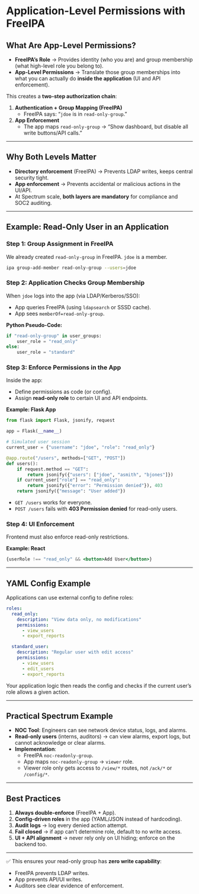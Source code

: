 # Application-Level Permissions with FreeIPA

## What Are App-Level Permissions?
- **FreeIPA’s Role** → Provides identity (who you are) and group membership (what high-level role you belong to).
- **App-Level Permissions** → Translate those group memberships into what you can actually do **inside the application** (UI and API enforcement).

This creates a **two-step authorization chain**:
1. **Authentication + Group Mapping (FreeIPA)**  
   - FreeIPA says: “`jdoe` is in `read-only-group`.”
2. **App Enforcement**  
   - The app maps `read-only-group` → “Show dashboard, but disable all write buttons/API calls.”

---

## Why Both Levels Matter
- **Directory enforcement** (FreeIPA) → Prevents LDAP writes, keeps central security tight.  
- **App enforcement** → Prevents accidental or malicious actions in the UI/API.  
- At Spectrum scale, **both layers are mandatory** for compliance and SOC2 auditing.  

---

## Example: Read-Only User in an Application

### Step 1: Group Assignment in FreeIPA
We already created `read-only-group` in FreeIPA. `jdoe` is a member.

```bash
ipa group-add-member read-only-group --users=jdoe
```

### Step 2: Application Checks Group Membership
When `jdoe` logs into the app (via LDAP/Kerberos/SSO):
- App queries FreeIPA (using `ldapsearch` or SSSD cache).
- App sees `memberOf=read-only-group`.

**Python Pseudo-Code:**
```python
if "read-only-group" in user_groups:
    user_role = "read_only"
else:
    user_role = "standard"
```

### Step 3: Enforce Permissions in the App
Inside the app:
- Define permissions as code (or config).
- Assign **read-only role** to certain UI and API endpoints.

**Example: Flask App**
```python
from flask import Flask, jsonify, request

app = Flask(__name__)

# Simulated user session
current_user = {"username": "jdoe", "role": "read_only"}

@app.route("/users", methods=["GET", "POST"])
def users():
    if request.method == "GET":
        return jsonify({"users": ["jdoe", "asmith", "bjones"]})
    if current_user["role"] == "read_only":
        return jsonify({"error": "Permission denied"}), 403
    return jsonify({"message": "User added"})
```

- `GET /users` works for everyone.  
- `POST /users` fails with **403 Permission denied** for read-only users.  

### Step 4: UI Enforcement
Frontend must also enforce read-only restrictions.  

**Example: React**
```jsx
{userRole !== "read_only" && <button>Add User</button>}
```

---

## YAML Config Example
Applications can use external config to define roles:

```yaml
roles:
  read_only:
    description: "View data only, no modifications"
    permissions:
      - view_users
      - export_reports

  standard_user:
    description: "Regular user with edit access"
    permissions:
      - view_users
      - edit_users
      - export_reports
```

Your application logic then reads the config and checks if the current user’s role allows a given action.

---

## Practical Spectrum Example
- **NOC Tool**: Engineers can see network device status, logs, and alarms.  
- **Read-only users** (interns, auditors) → can view alarms, export logs, but cannot acknowledge or clear alarms.  
- **Implementation**:
  - FreeIPA `noc-readonly-group`.  
  - App maps `noc-readonly-group` → `viewer` role.  
  - Viewer role only gets access to `/view/*` routes, not `/ack/*` or `/config/*`.  

---

## Best Practices
1. **Always double-enforce** (FreeIPA + App).  
2. **Config-driven roles** in the app (YAML/JSON instead of hardcoding).  
3. **Audit logs** → log every denied action attempt.  
4. **Fail closed** → if app can’t determine role, default to no write access.  
5. **UI + API alignment** → never rely only on UI hiding; enforce on the backend too.  

---

✅ This ensures your read-only group has **zero write capability**:  
- FreeIPA prevents LDAP writes.  
- App prevents API/UI writes.  
- Auditors see clear evidence of enforcement.
